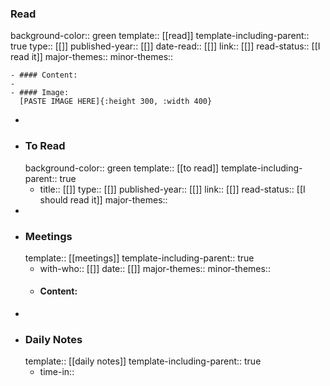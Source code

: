 ### Read
background-color:: green
template:: [[read]]
template-including-parent:: true
type:: [[]]
published-year:: [[]] 
date-read:: [[]]
link:: [[]]
read-status:: [[I read it]]
major-themes::
minor-themes::

	- #### Content:
	-
	- #### Image:
	  [PASTE IMAGE HERE]{:height 300, :width 400}
-
- ### To Read
  background-color:: green
  template:: [[to read]]
  template-including-parent:: true
	- title:: [[]]
	  type:: [[]]
	  published-year:: [[]] 
	  link:: [[]]
	  read-status:: [[I should read it]]
	  major-themes::
-
- ### Meetings
  template:: [[meetings]]
  template-including-parent:: true
	- with-who:: [[]]
	  date:: [[]]
	  major-themes::
	  minor-themes::
	- #### Content:
-
- ### Daily Notes
  template:: [[daily notes]]
  template-including-parent:: true
	- time-in::